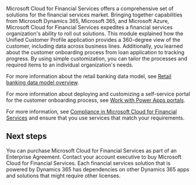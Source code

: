 Microsoft Cloud for Financial Services offers a comprehensive set of solutions for the financial services market. Bringing together capabilities from Microsoft Dynamics 365, Microsoft 365, and Microsoft Azure, Microsoft Cloud for Financial Services expedites a financial services organization's ability to roll out solutions. This module explained how the Unified Customer Profile application provides a 360-degree view of the customer, including data across business lines. Additionally, you learned about the customer onboarding process from loan application to tracking progress. By using simple customization, you can tailor the processes and required items to an individual organization's needs.

For more information about the retail banking data model, see [Retail banking data model overview](/dynamics365/industry/financial-services/overview-data-model/?azure-portal=true).

For more information about deploying and customizing a self-service portal for the customer onboarding process, see [Work with Power Apps portals](/learn/paths/work-power-apps-portals/?azure-portal=true).

For more information, see [Compliance in Microsoft Cloud for Financial Services](/industry/financial-services/compliance-overview/?azure-portal=true) and ensure that you use services that match your requirements.

## Next steps

You can purchase Microsoft Cloud for Financial Services as part of an Enterprise Agreement. Contact your account executive to buy Microsoft Cloud for Financial Services. Each financial services solution that is powered by Dynamics 365 has dependencies on other Dynamics 365 apps and solutions that might require other licenses.

